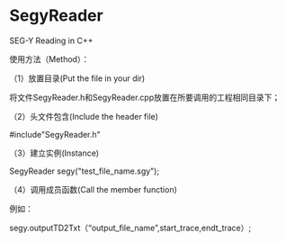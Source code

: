 # SegyReader
SEG-Y Reading in C++

使用方法（Method）：

（1）放置目录(Put the file in your dir)

将文件SegyReader.h和SegyReader.cpp放置在所要调用的工程相同目录下；

（2）头文件包含(Include the header file)

#include"SegyReader.h"

（3）建立实例(Instance)

SegyReader segy("test_file_name.sgy");

（4）调用成员函数(Call the member function)

例如：

segy.outputTD2Txt（“output_file_name”,start_trace,endt_trace）;
